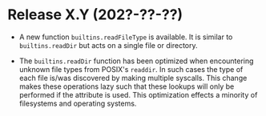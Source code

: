 # Release X.Y (202?-??-??)

* A new function `builtins.readFileType` is available. It is similar to
  `builtins.readDir` but acts on a single file or directory.

* The `builtins.readDir` function has been optimized when encountering unknown
  file types from POSIX's `readdir`. In such cases the type of each file is/was
  discovered by making multiple syscalls. This change makes these operations
  lazy such that these lookups will only be performed if the attribute is used.
  This optimization effects a minority of filesystems and operating systems.
